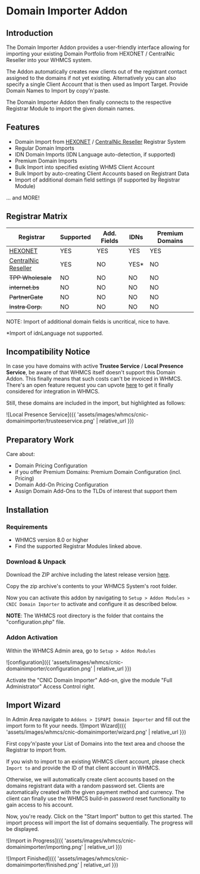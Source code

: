 # Domain Importer Addon

## Introduction

The Domain Importer Addon provides a user-friendly interface allowing for importing your existing Domain Portfolio from HEXONET / CentralNic Reseller into your WHMCS system.

The Addon automatically creates new clients out of the registrant contact assigned to the domains if not yet existing. Alternatively you can also specify a single Client Account that is then used as Import Target. Provide Domain Names to Import by copy'n'paste.

The Domain Importer Addon then finally connects to the respective Registrar Module to import the given domain names.

## Features

- Domain Import from [HEXONET](//github.com/centralnicgroup-opensource/rtldev-middleware-whmcs/raw/main/whmcs-cnic-bundle.zip) / [CentralNic Reseller](//github.com/centralnicgroup-opensource/rtldev-middleware-whmcs/raw/main/whmcs-cnic-bundle.zip) Registrar System
- Regular Domain Imports
- IDN Domain Imports (IDN Language auto-detection, if supported)
- Premium Domain Imports
- Bulk Import into specified existing WHMS Client Account
- Bulk Import by auto-creating Client Accounts based on Registrant Data
- Import of additional domain field settings (if supported by Registrar Module)

... and MORE!

## Registrar Matrix

| Registrar                                                                                                       | Supported | Add. Fields | IDNs  | Premium Domains |
| --------------------------------------------------------------------------------------------------------------- | --------- | ----------- | ----- | --------------- |
| [HEXONET](//github.com/centralnicgroup-opensource/rtldev-middleware-whmcs/raw/main/whmcs-cnic-bundle.zip)             | YES       | YES         | YES   | YES             |
| [CentralNic Reseller](//github.com/centralnicgroup-opensource/rtldev-middleware-whmcs/raw/main/whmcs-cnic-bundle.zip) | YES       | NO          | YES\* | NO              |
| ~~TPP Wholesale~~                                                                                               | NO        | NO          | NO    | NO              |
| ~~internet.bs~~                                                                                                 | NO        | NO          | NO    | NO              |
| ~~PartnerGate~~                                                                                                 | NO        | NO          | NO    | NO              |
| ~~Instra Corp.~~                                                                                                | NO        | NO          | NO    | NO              |

NOTE: Import of additional domain fields is uncritical, nice to have.

\*Import of idnLanguage not supported.

## Incompatibility Notice

In case you have domains with active **Trustee Service** / **Local Presence Service**, be aware of that WHMCS itself doesn't support this Domain Addon. This finally means that such costs can't be invoiced in WHMCS. There's an open feature request you can upvote [here](//requests.whmcs.com/topic/integrate-trustee-service-as-generic-domain-add-on) to get it finally considered for integration in WHMCS.

Still, these domains are included in the import, but highlighted as follows:

![Local Presence Service]({{ 'assets/images/whmcs/cnic-domainimporter/trusteeservice.png' | relative_url }})

## Preparatory Work

Care about:

- Domain Pricing Configuration
- if you offer Premium Domains: Premium Domain Configuration (incl. Pricing)
- Domain Add-On Pricing Configuration
- Assign Domain Add-Ons to the TLDs of interest that support them

## Installation

### Requirements

- WHMCS version 8.0 or higher
- Find the supported Registrar Modules linked above.

### Download & Unpack

Download the ZIP archive including the latest release version [here](//github.com/centralnicgroup-opensource/rtldev-middleware-whmcs/raw/main/whmcs-cnic-bundle.zip).

Copy the zip archive's contents to your WHMCS System's root folder.

Now you can activate this addon by navigating to `Setup > Addon Modules > CNIC Domain Importer` to activate and configure it as described below.

**NOTE**: The WHMCS root directory is the folder that contains the "configuration.php" file.

### Addon Activation

Within the WHMCS Admin area, go to `Setup > Addon Modules`

![configuration]({{ 'assets/images/whmcs/cnic-domainimporter/configuration.png' | relative_url }})

Activate the "CNIC Domain Importer" Add-on, give the module "Full Administrator" Access Control right.

## Import Wizard

In Admin Area navigate to `Addons > ISPAPI Domain Importer` and fill out the import form to fit your needs.
![Import Wizard]({{ 'assets/images/whmcs/cnic-domainimporter/wizard.png' | relative_url }})

First copy'n'paste your List of Domains into the text area and choose the Registrar to import from.

If you wish to import to an existing WHMCS client account, please check `Import to` and provide the ID of that client account in WHMCS.

Otherwise, we will automatically create client accounts based on the domains registrant data with a random password set. Clients are automatically created with the given payment method and currency. The client can finally use the WHMCS build-in password reset functionality to gain access to his account.

Now, you're ready. Click on the "Start Import" button to get this started. The import process will import the list of domains sequentially. The progress will be displayed.

![Import in Progress]({{ 'assets/images/whmcs/cnic-domainimporter/importing.png' | relative_url }})

![Import Finished]({{ 'assets/images/whmcs/cnic-domainimporter/finished.png' | relative_url }})
